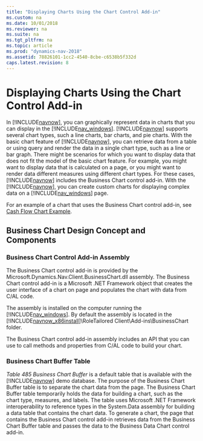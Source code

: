 ```yaml
---
title: "Displaying Charts Using the Chart Control Add-in"
ms.custom: na
ms.date: 10/01/2018
ms.reviewer: na
ms.suite: na
ms.tgt_pltfrm: na
ms.topic: article
ms.prod: "dynamics-nav-2018"
ms.assetid: 78826101-1cc2-4540-8cbe-c6538b5f332d
caps.latest.revision: 8
---
```

# Displaying Charts Using the Chart Control Add-in
In [!INCLUDE[navnow](includes/navnow_md.md)], you can graphically represent data in charts that you can display in the [!INCLUDE[nav_windows](includes/nav_windows_md.md)]. [!INCLUDE[navnow](includes/navnow_md.md)] supports several chart types, such a line charts, bar charts, and pie charts. With the basic chart feature of [!INCLUDE[navnow](includes/navnow_md.md)], you can retrieve data from a table or using query and render the data in a single chart type, such as a line or bar graph. There might be scenarios for which you want to display data that does not fit the model of the basic chart feature. For example, you might want to display data that is calculated on a page, or you might want to render data different measures using different chart types. For these cases, [!INCLUDE[navnow](includes/navnow_md.md)] includes the Business Chart control add-in. With the [!INCLUDE[navnow](includes/navnow_md.md)], you can create custom charts for displaying complex data on a [!INCLUDE[nav_windows](includes/nav_windows_md.md)] page.  
  
 For an example of a chart that uses the Business Chart control add-in, see [Cash Flow Chart Example](Cash-Flow-Chart-Example.md).  
  
## Business Chart Design Concept and Components  
  
### Business Chart Control Add-in Assembly  
 The Business Chart control add-in is provided by the Microsoft.Dynamics.Nav.Client.BusinessChart.dll assembly. The Business Chart control add-in is a Microsoft .NET Framework object that creates the user interface of a chart on page and populates the chart with data from C/AL code.  
  
 The assembly is installed on the computer running the [!INCLUDE[nav_windows](includes/nav_windows_md.md)]. By default the assembly is located in the [!INCLUDE[navnow_x86install](includes/navnow_x86install_md.md)]\\RoleTailored Client\\Add-ins\\BusinessChart folder.  
  
 The Business Chart control add-in assembly includes an API that you can use to call methods and properties from C/AL code to build your chart.  
  
### Business Chart Buffer Table  
 *Table 485 Business Chart Buffer* is a default table that is available with the [!INCLUDE[navnow](includes/navnow_md.md)] demo database. The purpose of the Business Chart Buffer table is to separate the chart data from the page. The Business Chart Buffer table temporarily holds the data for building a chart, such as the chart type, measures, and labels. The table uses Microsoft .NET Framework interoperability to reference types in the System.Data assembly for building a data table that contains the chart data. To generate a chart, the page that contains the Business Chart control add-in retrieves data from the Business Chart Buffer table and passes the data to the Business Data Chart control add-in.
